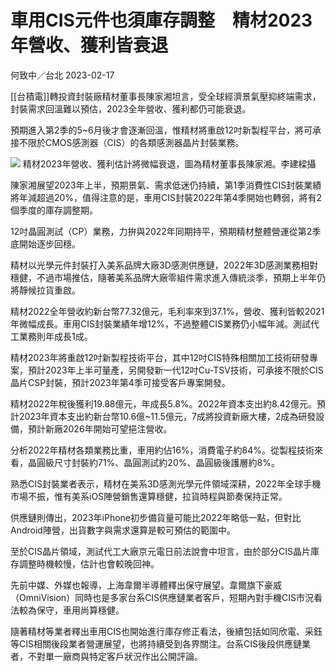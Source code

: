 # 車用CIS元件也須庫存調整　精材2023年營收、獲利皆衰退

何致中／台北
2023-02-17

[[台積電]]轉投資封裝廠精材董事長陳家湘坦言，受全球經濟景氣壓抑終端需求，封裝需求回溫難以預估，2023全年營收、獲利都仍可能衰退。

預期進入第2季的5~6月後才會逐漸回溫，惟精材將重啟12吋新製程平台，將可承接不限於CMOS感測器（CIS）的各類感測器晶片封裝業務。

![](https://img.digitimes.com/newsimg/2023/0217/657056-1-m2pjt.jpg)
精材2023年營收、獲利估計將微幅衰退，圖為精材董事長陳家湘。李建樑攝

陳家湘展望2023年上半，預期景氣、需求低迷仍持續，第1季消費性CIS封裝業績將年減超過20%，值得注意的是，車用CIS封裝2022年第4季開始也轉弱，將有2個季度的庫存調整期。

12吋晶圓測試（CP）業務，力拚與2022年同期持平，預期精材整體營運從第2季底開始逐步回穩。

精材以光學元件封裝打入美系品牌大廠3D感測供應鏈，2022年3D感測業務相對穩健，不過市場推估，隨著美系品牌大廠零組件需求進入傳統淡季，預期上半年仍將靜候拉貨重啟。

精材2022全年營收約新台幣77.32億元，毛利率來到37.1%，營收、獲利皆較2021年微幅成長。車用CIS封裝業績年增12%，不過整體CIS業務仍小幅年減。測試代工業務則年成長1成。

精材2023年將重啟12吋新製程技術平台，其中12吋CIS特殊相關加工技術研發專案，預計2023年上半可量產，另開發新一代12吋Cu-TSV技術，可承接不限於CIS晶片CSP封裝，預計2023年第4季可接受客戶專案開發。

精材2022年稅後獲利19.88億元，年成長5.8%。2022年資本支出約8.42億元。預計2023年資本支出約新台幣10.6億~11.5億元，7成將投資新廠大樓，2成為研發設備，預計新廠2026年開始可望挹注營收。

分析2022年精材各類業務比重，車用約佔16%，消費電子約84%。從製程技術來看，晶圓級尺寸封裝約71%、晶圓測試約20%、晶圓級後護層約8%。

熟悉CIS封裝業者表示，精材在美系3D感測光學元件領域深耕，2022年全球手機市場不振，惟有美系iOS陣營銷售還算穩健，拉貨時程與節奏保持正常。

供應鏈則傳出，2023年iPhone初步備貨量可能比2022年略低一點，但對比Android陣營，出貨數字與需求還算是較可預估的範圍中。

至於CIS晶片領域，測試代工大廠京元電日前法說會中坦言，由於部分CIS晶片庫存調整時機較慢，估計也會較晚回神。

先前中媒、外媒也報導，上海韋爾半導體釋出保守展望。韋爾旗下豪威（OmniVision）同時也是多家台系CIS供應鏈業者客戶，短期內對手機CIS市況看法較為保守，車用尚算穩健。

隨著精材等業者釋出車用CIS也開始進行庫存修正看法，後續包括如同欣電、采鈺等CIS相關後段業者營運展望，也將持續受到各界關注。台系CIS後段供應鏈業者，不對單一廠商與特定客戶狀況作出公開評論。